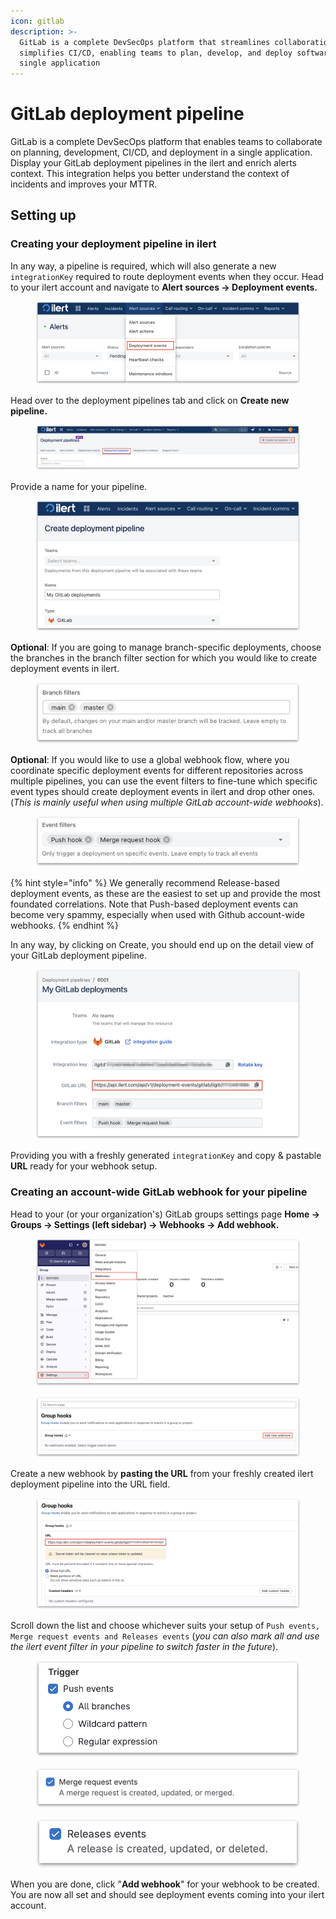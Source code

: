 ```yaml
---
icon: gitlab
description: >-
  GitLab is a complete DevSecOps platform that streamlines collaboration and
  simplifies CI/CD, enabling teams to plan, develop, and deploy software in a
  single application
---
```


# GitLab deployment pipeline

GitLab is a complete DevSecOps platform that enables teams to collaborate on planning, development, CI/CD, and deployment in a single application. Display your GitLab deployment pipelines in the ilert and enrich alerts context. This integration helps you better understand the context of incidents and improves your MTTR.

## Setting up

### Creating your deployment pipeline in ilert

In any way, a pipeline is required, which will also generate a new `integrationKey` required to route deployment events when they occur. Head to your ilert account and navigate to **Alert sources -> Deployment events.**

<figure><img src="../.gitbook/assets/1.png" alt=""><figcaption></figcaption></figure>

Head over to the deployment pipelines tab and click on **Create new pipeline.**

<figure><img src="../.gitbook/assets/2.png" alt=""><figcaption></figcaption></figure>

Provide a name for your pipeline.

<figure><img src="../.gitbook/assets/3.png" alt=""><figcaption></figcaption></figure>

**Optional**: If you are going to manage branch-specific deployments, choose the branches in the branch filter section for which you would like to create deployment events in ilert.

<figure><img src="../.gitbook/assets/4.png" alt=""><figcaption></figcaption></figure>

**Optional**: If you would like to use a global webhook flow, where you coordinate specific deployment events for different repositories across multiple pipelines, you can use the event filters to fine-tune which specific event types should create deployment events in ilert and drop other ones. (_This is mainly useful when using multiple GitLab account-wide webhooks_).

<figure><img src="../.gitbook/assets/5.png" alt=""><figcaption></figcaption></figure>

{% hint style="info" %}
We generally recommend Release-based deployment events, as these are the easiest to set up and provide the most foundated correlations. Note that Push-based deployment events can become very spammy, especially when used with Github account-wide webhooks.
{% endhint %}

In any way, by clicking on Create, you should end up on the detail view of your GitLab deployment pipeline.

<figure><img src="../.gitbook/assets/6.png" alt=""><figcaption></figcaption></figure>

Providing you with a freshly generated `integrationKey` and copy & pastable **URL** ready for your webhook setup.

### Creating an account-wide GitLab webhook for your pipeline

Head to your (or your organization's) GitLab groups settings page **Home -> Groups -> Settings (left sidebar) -> Webhooks -> Add webhook.**

<figure><img src="../.gitbook/assets/7.png" alt=""><figcaption></figcaption></figure>

<figure><img src="../.gitbook/assets/8.png" alt=""><figcaption></figcaption></figure>

Create a new webhook by **pasting the URL** from your freshly created ilert deployment pipeline into the URL field.

<figure><img src="../.gitbook/assets/9.png" alt=""><figcaption></figcaption></figure>

Scroll down the list and choose whichever suits your setup of `Push events, Merge request events and Releases events` (_you can also mark all and use the ilert event filter in your pipeline to switch faster in the future_).

<figure><img src="../.gitbook/assets/10-1.png" alt=""><figcaption></figcaption></figure>

<figure><img src="../.gitbook/assets/10-2..png" alt=""><figcaption></figcaption></figure>

<figure><img src="../.gitbook/assets/10-3.png" alt=""><figcaption></figcaption></figure>

When you are done, click "**Add webhook**" for your webhook to be created. You are now all set and should see deployment events coming into your ilert account.
